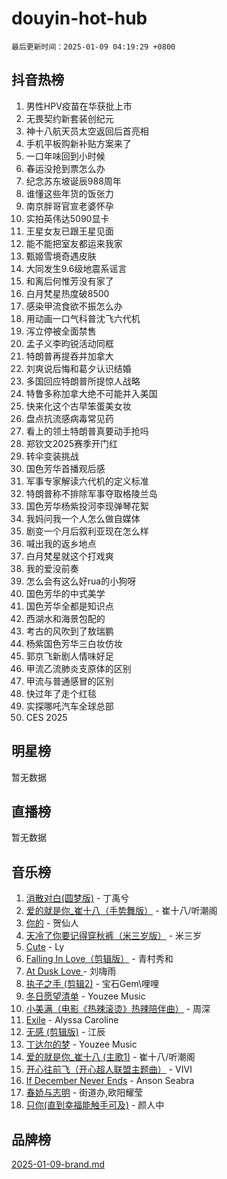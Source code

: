 # douyin-hot-hub

`最后更新时间：2025-01-09 04:19:29 +0800`

## 抖音热榜

1. 男性HPV疫苗在华获批上市
1. 无畏契约新套装创纪元
1. 神十八航天员太空返回后首亮相
1. 手机平板购新补贴方案来了
1. 一口年味回到小时候
1. 春运没抢到票怎么办
1. 纪念苏东坡诞辰988周年
1. 谁懂这些年货的饭张力
1. 南京胖哥官宣老婆怀孕
1. 实拍英伟达5090显卡
1. 王星女友已跟王星见面
1. 能不能把室友都运来我家
1. 甄姬雪境奇遇皮肤
1. 大同发生9.6级地震系谣言
1. 和离后何惟芳没有家了
1. 白月梵星热度破8500
1. 感染甲流食欲不振怎么办
1. 用动画一口气科普沈飞六代机
1. 泻立停被全面禁售
1. 孟子义李昀锐活动同框
1. 特朗普再提吞并加拿大
1. 刘爽说后悔和葛夕认识结婚
1. 多国回应特朗普所提惊人战略
1. 特鲁多称加拿大绝不可能并入美国
1. 快来化这个古早笨蛋美女妆
1. 盘点抗流感病毒常见药
1. 看上的领土特朗普真要动手抢吗
1. 郑钦文2025赛季开门红
1. 转伞变装挑战
1. 国色芳华首播观后感
1. 军事专家解读六代机的定义标准
1. 特朗普称不排除军事夺取格陵兰岛
1. 国色芳华杨紫投河李现弹琴花絮
1. 我妈问我一个人怎么做自媒体
1. 剧变一个月后叙利亚现在怎么样
1. 喊出我的返乡地点
1. 白月梵星就这个打戏爽
1. 我的爱没前奏
1. 怎么会有这么好rua的小狗呀
1. 国色芳华的中式美学
1. 国色芳华全都是知识点
1. 西湖水和海景包配的
1. 考古的风吹到了敖瑞鹏
1. 杨紫国色芳华三白妆仿妆
1. 郭京飞新剧人情味好足
1. 甲流乙流肺炎支原体的区别
1. 甲流与普通感冒的区别
1. 快过年了走个红毯
1. 实探哪吒汽车全球总部
1. CES 2025

## 明星榜

暂无数据

## 直播榜

暂无数据

## 音乐榜

1. [消散对白(圆梦版)](https://sf3-cdn-tos.douyinstatic.com/obj/tos-cn-ve-2774/og4jB5I5IizzoZVAAAzWgBMAsMDWoArfwBOiFs) - 丁禹兮
1. [爱的就是你_崔十八（手势舞版）](https://sf5-hl-cdn-tos.douyinstatic.com/obj/tos-cn-ve-2774/oApB2AigNyB4sTw7JhBOikMAf0oDJzMWBuIrgm) - 崔十八/听潮阁
1. [你的](https://sf5-hl-cdn-tos.douyinstatic.com/obj/tos-cn-ve-2774/oYuIeKf42jB7sEV6B2upMdpYAgfrQWj0FeRegh) - 贺仙人
1. [天冷了你要记得穿秋裤（米三岁版）](https://sf5-hl-cdn-tos.douyinstatic.com/obj/tos-cn-ve-2774/oQlIwVIDWiZ6BQilAorS7MA0AgCkQDvcZAdm1) - 米三岁
1. [Cute](https://sf5-hl-cdn-tos.douyinstatic.com/obj/tos-cn-ve-2774/o4IbIzHWKAAB4wsS5qMBRiiAlEBGTpQRNfFvuo) - Ly
1. [Falling In Love（剪辑版）](https://sf5-hl-cdn-tos.douyinstatic.com/obj/tos-cn-ve-2774/o8ajpA8zzgBPahbBIO8AcKGBLJezFCRd1wfP9f) - 青村秀和
1. [ At Dusk  Love ](https://sf6-cdn-tos.douyinstatic.com/obj/tos-cn-ve-2774/o8CrpCf5CaYgI4ZrtQgMQAFEfuGqNnRSDQAPBc) - 刘嗨雨
1. [执子之手 (剪辑2)](https://sf3-cdn-tos.douyinstatic.com/obj/tos-cn-ve-2774/oUoZLQjCc31XzqsBnBQUNgeKtYPBcgbFDwtfcu) - 宝石Gem\哩哩
1. [冬日愿望清单](https://sf5-hl-cdn-tos.douyinstatic.com/obj/tos-cn-ve-2774/oIIgUOeamCFCVAzxN6MFRLIBlLGpUqQxeeHrLE) - Youzee Music
1. [小美满（电影《热辣滚烫》热辣陪伴曲）](https://sf5-hl-cdn-tos.douyinstatic.com/obj/tos-cn-ve-2774/o0GAn2lSgfZIDUgtevCGDQYnFg4CwnrBaxbTZL) - 周深
1. [Exile](https://sf5-hl-cdn-tos.douyinstatic.com/obj/tos-cn-ve-2774/oYj4gAQTknKE3WW0Je8KGmQ7z1cA4FefwtbufD) - Alyssa Caroline
1. [无感 (剪辑版)](https://sf6-cdn-tos.douyinstatic.com/obj/tos-cn-ve-2774/o0eIsUzJBDlQaQFC5OFlgbMEZC1TFYBftOBn6p) - 江辰
1. [丁达尔的梦](https://sf5-hl-cdn-tos.douyinstatic.com/obj/tos-cn-ve-2774/oMU3WirUZBVQkAC9ccG5P2IQirziZM2RTInUY) - Youzee Music
1. [爱的就是你_崔十八 (主歌1)](https://sf5-hl-cdn-tos.douyinstatic.com/obj/tos-cn-ve-2774/oI5BO5DhFZ6UTcNCnZaOCBLtZ7WIMQGfgnXf5E) - 崔十八/听潮阁
1. [开心往前飞（开心超人联盟主题曲）](https://sf5-hl-cdn-tos.douyinstatic.com/obj/tos-cn-ve-2774/9d8fb7c82cf1421fb93a9fe925275e0a) - VIVI
1. [If December Never Ends](https://sf5-hl-cdn-tos.douyinstatic.com/obj/tos-cn-ve-2774/oY1IQMoTgCFIBg8RZifyqlBBt1UFgitTYmxeOS) - Anson Seabra
1. [春娇与志明](https://sf5-hl-cdn-tos.douyinstatic.com/obj/tos-cn-ve-2774/e530d8fceb7044b39707d7f9ff54add1) - 街道办,欧阳耀莹
1. [只你(直到幸福能触手可及)](https://sf5-hl-cdn-tos.douyinstatic.com/obj/tos-cn-ve-2774/o0lBkRDzFTeaVSUz3ZZSCBVtZ5DIMQGfgmEAuE) - 颜人中

## 品牌榜

[2025-01-09-brand.md](2025-01-09-brand.md)
